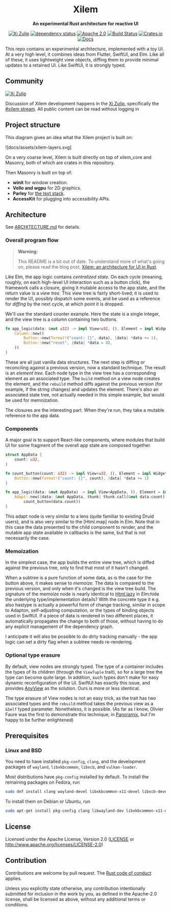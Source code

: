 <div align="center">

# Xilem

**An experimental Rust architecture for reactive UI**

[![Xi Zulip](https://img.shields.io/badge/Xi%20Zulip-%23xilem-blue?logo=Zulip)](https://xi.zulipchat.com/#narrow/stream/354396-xilem)
[![dependency status](https://deps.rs/repo/github/linebender/xilem/status.svg)](https://deps.rs/repo/github/linebender/xilem)
[![Apache 2.0](https://img.shields.io/badge/license-Apache-blue.svg)](#license)
[![Build Status](https://github.com/linebender/xilem/actions/workflows/ci.yml/badge.svg)](https://github.com/linebender/xilem/actions)
[![Crates.io](https://img.shields.io/crates/v/xilem.svg)](https://crates.io/crates/xilem)
[![Docs](https://docs.rs/xilem/badge.svg)](https://docs.rs/xilem)

</div>

This repo contains an experimental architecture, implemented with a toy UI. At a very high level, it combines ideas from Flutter, SwiftUI, and Elm. Like all of these, it uses lightweight view objects, diffing them to provide minimal updates to a retained UI. Like SwiftUI, it is strongly typed.

## Community

[![Xi Zulip](https://img.shields.io/badge/Xi%20Zulip-%23xilem-blue?logo=Zulip)](https://xi.zulipchat.com/#narrow/stream/354396-xilem)

Discussion of Xilem development happens in the [Xi Zulip](https://xi.zulipchat.com/), specifically the [#xilem stream](https://xi.zulipchat.com/#narrow/stream/354396-xilem). All public content can be read without logging in

## Project structure

This diagram gives an idea what the Xilem project is built on:

![docs/assets/xilem-layers.svg]

On a very coarse level, Xilem is built directly on top of xilem_core and Masonry, both of which are crates in this repository.

Then Masonry is built on top of:

- **winit** for window creation.
- **Vello and wgpu** for 2D graphics.
- **Parley** for [the text stack](https://github.com/linebender/parley#the-Parley-text-stack).
- **AccessKit** for plugging into accessibility APIs.

## Architecture

See [ARCHITECTURE.md](./ARCHITECTURE.md) for details.

<!--- TODO: This needs a serious refactor.
This section should not be in the main README. -->

### Overall program flow

> **Warning:**
>
> This README is a bit out of date. To understand more of what's going on, please read the blog post, [Xilem: an architecture for UI in Rust].

Like Elm, the app logic contains *centralized state.* On each cycle (meaning, roughly, on each high-level UI interaction such as a button click), the framework calls a closure, giving it mutable access to the app state, and the return value is a *view tree.* This view tree is fairly short-lived; it is used to render the UI, possibly dispatch some events, and be used as a reference for *diffing* by the next cycle, at which point it is dropped.

We'll use the standard counter example. Here the state is a single integer, and the view tree is a column containing two buttons.

```rust
fn app_logic(data: &mut u32) -> impl View<u32, (), Element = impl Widget> {
    Column::new((
        Button::new(format!("count: {}", data), |data| *data += 1),
        Button::new("reset", |data| *data = 0),
    ))
}
```

These are all just vanilla data structures. The next step is diffing or reconciling against a previous version, now a standard technique. The result is an *element tree.* Each node type in the view tree has a corresponding element as an associated type. The `build` method on a view node creates the element, and the `rebuild` method diffs against the previous version (for example, if the string changes) and updates the element. There's also an associated state tree, not actually needed in this simple example, but would be used for memoization.

The closures are the interesting part. When they're run, they take a mutable reference to the app data.

### Components

A major goal is to support React-like components, where modules that build UI for some fragment of the overall app state are composed together. 

```rust
struct AppData {
    count: u32,
}

fn count_button(count: u32) -> impl View<u32, (), Element = impl Widget> {
    Button::new(format!("count: {}", count), |data| *data += 1)
}

fn app_logic(data: &mut AppData) -> impl View<AppData, (), Element = impl Widget> {
    Adapt::new(|data: &mut AppData, thunk| thunk.call(&mut data.count),
        count_button(data.count))
}
```

This adapt node is very similar to a lens (quite familiar to existing Druid users), and is also very similar to the [Html.map] node in Elm. Note that in this case the data presented to the child component to render, and the mutable app state available in callbacks is the same, but that is not necessarily the case.

### Memoization

In the simplest case, the app builds the entire view tree, which is diffed against the previous tree, only to find that most of it hasn't changed.

When a subtree is a pure function of some data, as is the case for the button above, it makes sense to *memoize.* The data is compared to the previous version, and only when it's changed is the view tree build. The signature of the memoize node is nearly identical to [Html.lazy] in Elm:hide the underlying type/implementation details?
With the concrete type it e.g. also hastype is actually a powerful form of change tracking, similar in scope to Adapton, self-adjusting computation, or the types of binding objects used in SwiftUI. If a piece of data is rendered in two different places, it automatically propagates the change to both of those, without having to do any explicit management of the dependency graph.

I anticipate it will also be possible to do dirty tracking manually - the app logic can set a dirty flag when a subtree needs re-rendering.

### Optional type erasure

By default, view nodes are strongly typed. The type of a container includes the types of its children (through the `ViewTuple` trait), so for a large tree the type can become quite large. In addition, such types don't make for easy dynamic reconfiguration of the UI. SwiftUI has exactly this issue, and provides [AnyView] as the solution. Ours is more or less identical.

The type erasure of View nodes is not an easy trick, as the trait has two associated types and the `rebuild` method takes the previous view as a `&Self` typed parameter. Nonetheless, it is possible. (As far as I know, Olivier Faure was the first to demonstrate this technique, in [Panoramix], but I'm happy to be further enlightened)

## Prerequisites

### Linux and BSD

You need to have installed `pkg-config`, `clang`, and the development packages of `wayland`,
`libxkbcommon`, `libxcb`, and `vulkan-loader`.

Most distributions have `pkg-config` installed by default. To install the remaining packages on Fedora, run
```sh
sudo dnf install clang wayland-devel libxkbcommon-x11-devel libxcb-devel vulkan-loader-devel
```
To install them on Debian or Ubuntu, run
```sh
sudo apt-get install pkg-config clang libwayland-dev libxkbcommon-x11-dev libvulkan-dev
```

## License

Licensed under the Apache License, Version 2.0
([LICENSE](LICENSE) or <http://www.apache.org/licenses/LICENSE-2.0>)

## Contribution

Contributions are welcome by pull request. The [Rust code of conduct] applies.

Unless you explicitly state otherwise, any contribution intentionally submitted
for inclusion in the work by you, as defined in the Apache-2.0 license, shall be
licensed as above, without any additional terms or conditions.

[Html.lazy]: https://guide.elm-lang.org/optimization/lazy.html
[Html map]: https://package.elm-lang.org/packages/elm/html/latest/Html#map
[Rc::make_mut]: https://doc.rust-lang.org/std/rc/struct.Rc.html#method.make_mut
[AnyView]: https://developer.apple.com/documentation/swiftui/anyview
[Panoramix]: https://github.com/PoignardAzur/panoramix
[Xilem: an architecture for UI in Rust]: https://raphlinus.github.io/rust/gui/2022/05/07/ui-architecture.html
[xkbcommon]: https://github.com/xkbcommon/libxkbcommon
[rust code of conduct]: https://www.rust-lang.org/policies/code-of-conduct
